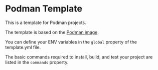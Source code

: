# Podman Template

This is a template for Podman projects.

The template is based on the [Podman image](https://quay.io/podman/stable/).

You can define your ENV variables in the `global` property of the template.yml file.

The basic commands required to install, build, and test your project are listed in the `commands` property.


